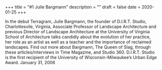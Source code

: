 +++
title = "#1 Julie Bargmann"
description = ""
draft = false
date = 2020-01-25
+++

In the debut Terragram, Julie Bargmann, the founder of D.I.R.T. Studio, Charlottesvile, Virginia, Associate Professor of Landscape Architecture and previous Director of Landscape Architecture at the University of Virginia School of Architecture talks candidly about the evolution of her practice, her role as an artist as well as a teacher and the importance of reclaimed landscapes. Find out more about Bargmann, The Queen of Slag, through these articles/interviews in Time Magazine, and Studio 360. D.I.R.T. Studio is the first recipient of the University of Wisconsin-Milwaukee’s Urban Edge Award. January 31, 2006
